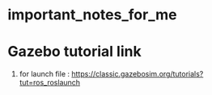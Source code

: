# important_notes_for_me

# Gazebo tutorial link
1. for launch file : https://classic.gazebosim.org/tutorials?tut=ros_roslaunch
